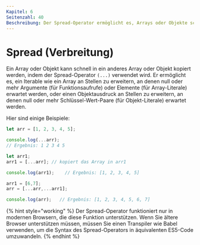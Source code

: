 ```yaml
---
Kapitel: 6
Seitenzahl: 40
Beschreibung: Der Spread-Operator ermöglicht es, Arrays oder Objekte schnell zu manipulieren. Er bietet eine prägnante Syntax zum Kopieren, Zusammenführen oder Extrahieren von Elementen aus Arrays sowie zum Kopieren von Eigenschaften aus Objekten.
---
```


# Spread (Verbreitung)

Ein Array oder Objekt kann schnell in ein anderes Array oder Objekt kopiert werden, indem der Spread-Operator `(...)` verwendet wird. Er ermöglicht es, ein Iterable wie ein Array an Stellen zu erweitern, an denen null oder mehr Argumente (für Funktionsaufrufe) oder Elemente (für Array-Literale) erwartet werden, oder einen Objektausdruck an Stellen zu erweitern, an denen null oder mehr Schlüssel-Wert-Paare (für Objekt-Literale) erwartet werden.

Hier sind einige Beispiele:

```javascript
let arr = [1, 2, 3, 4, 5]; 

console.log(...arr); 
// Ergebnis: 1 2 3 4 5

let arr1;
arr1 = [...arr]; // kopiert das Array in arr1 

console.log(arr1);    // Ergebnis: [1, 2, 3, 4, 5]

arr1 = [6,7];
arr = [...arr,...arr1];

console.log(arr);   // Ergebnis: [1, 2, 3, 4, 5, 6, 7]

```

{% hint style="working" %}
Der Spread-Operator funktioniert nur in modernen Browsern, die diese Funktion unterstützen. Wenn Sie ältere Browser unterstützen müssen, müssen Sie einen Transpiler wie Babel verwenden, um die Syntax des Spread-Operators in äquivalenten ES5-Code umzuwandeln.
{% endhint %}
